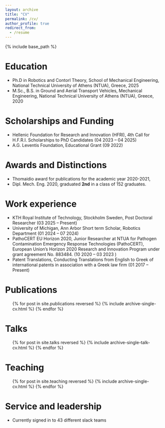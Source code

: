 ```yaml
---
layout: archive
title: "CV"
permalink: /cv/
author_profile: true
redirect_from:
  - /resume
---
```


{% include base_path %}

Education
======
* Ph.D in Robotics and Contorl Theory, School of Mechanical Engineering, National Technical University of Athens (NTUA), Greece, 2025
* M.Sc., B.S. in Ground and Aerial Transport Vehicles, Mechanical Engineering,  National Technical University of Athens (NTUA), Greece, 2020


  
Scholarships and Funding
======
* Hellenic Foundation for Research and Innovation (HFRI), 4th Call for H.F.R.I. Scholarships to PhD Candidates (04 2023 – 04 2025)
* A.G. Leventis Foundation, Educational Grant (09 2022)

Awards and Distinctions
====
* Thomaidio award for publications for the academic year 2020-2021,
* Dipl. Mech. Eng. 2020, graduated **2nd** in a class of 152 graduates.

Work experience
======
* KTH Royal Institute of Technology, Stockholm Sweden, Post Doctoral Researcher
 (03 2025 – Present)
* University of Michigan, Ann Arbor Short term Scholar, Robotics Department (01 2024 – 07 2024)
* PathoCERT EU Horizon 2020, Junior Researcher at NTUA for Pathogen Contamination Emergency Response Technologies (PathoCERT), European Union’s Horizon 2020 Research and Innovation Program under grant agreement No. 883484. (10 2020 – 03 2023 )
* Patent Translations, Conducting Translations from English to Greek of international patents in association with a Greek law firm (01 2017 – Present)

Publications
======
  <ul>{% for post in site.publications reversed %}
    {% include archive-single-cv.html %}
  {% endfor %}</ul>
  
Talks
======
  <ul>{% for post in site.talks reversed %}
    {% include archive-single-talk-cv.html  %}
  {% endfor %}</ul>
  
Teaching
======
  <ul>{% for post in site.teaching reversed %}
    {% include archive-single-cv.html %}
  {% endfor %}</ul>
  
Service and leadership
======
* Currently signed in to 43 different slack teams

